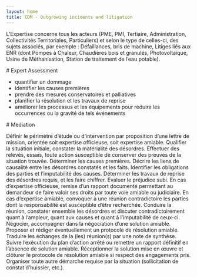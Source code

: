 ```yaml
---
layout: home
title: CDM - Outgrowing incidents and litigation
---
```


L’Expertise concerne tous les acteurs (PME, PMI, Tertiaire, Administration, Collectivités Territoriales, Particuliers) et selon le type de celles-ci, des sujets associés, par exemple : Défaillances, bris de machine, Litiges liés aux ENR (dont Pompes à Chaleur, Chaudières bois et granulés, Photovoltaïque, Usine de Méthanisation, Station de traitement de l’eau potable).

# Expert Assessment

- quantifier un dommage
- identifier les causes premières
- prendre des mesures conservatoires et palliatives
- planifier la résolution et les travaux de reprise
- améliorer les processus et les équipements pour réduire les occurrences ou la gravité de tels événements

# Mediation

Définir le périmètre d’étude ou d’intervention par proposition d’une lettre de mission, orientée soit expertise officieuse, soit expertise amiable.
Qualifier la situation initiale, constater la matérialité des désordres.
Effectuer des relevés, essais, toute action susceptible de conserver des preuves de la
situation trouvée.
Déterminer les causes premières.
Décrire les liens de causalité entre les désordres constatés et les faits.
Identifier les obligations des parties et l’imputabilité des causes.
Déterminer les travaux de reprise des désordres requis, et les faire chiffrer.
Evaluer le préjudice subi.
En cas d’expertise officieuse, remise d’un rapport documenté permettant au
demandeur de faire valoir ses droits par toute voie amiable ou judiciaire.
En cas d’expertise amiable, convoquer à une réunion contradictoire les parties dont
la responsabilité est susceptible d’être recherchée.
Conduire la réunion, constater ensemble les désordres et discuter
contradictoirement quant à l’ampleur, quant aux causes et quant à l’imputabilité de
ceux-ci.
Négocier, accompagner dans la négociation d’une solution amiable.
Proposer et rédiger éventuellement un protocole de résolution amiable.
Traduire les échanges de la (les) réunion(s) par une note de synthèse.
Suivre l’exécution du plan d’action arrêté ou remettre un rapport définitif en
l’absence de solution amiable.
Réceptionner la solution mise en œuvre et clôturer le protocole de résolution
amiable si respect des engagements pris.
Organiser toute autre démarche requise par la situation (sollicitation de constat
d’huissier, etc.).
